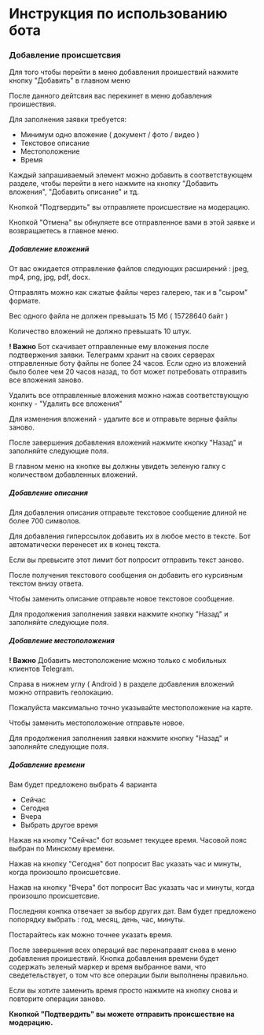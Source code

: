 # Инструкция по использованию бота
### Добавление происшетсвия
Для того чтобы перейти в меню добавления проишествий нажмите кнопку "Добавить" в главном меню

После данного дейтсвия вас перекинет в меню добавления проишествия.

Для заполнения заявки требуется:
- Минимум одно вложение ( документ  / фото / видео )
- Текстовое описание
- Местоположение
- Время

Каждый запрашиваемый элемент можно добавить в соответствующем разделе, чтобы перейти в него нажмите на кнопку "Добавить вложения", "Добавить описание" и тд.

Кнопкой "Подтвердить" вы отправляете происшествие на модерацию.

Кнопкой "Отмена" вы обнуляете все отправленное вами в этой заявке и возвращаетесь в главное меню.

##### Добавление вложений

От вас ожидается отправление файлов следующих расширений : jpeg, mp4, png, jpg, pdf, docx.

Отправлять можно как сжатые файлы через галерею, так и в "сыром" формате.

Вес одного файла не должен превышать 15 Мб ( 15728640 байт )

Количество вложений не должно превышать 10 штук.

**! Важно** Бот скачивает отправленные ему вложения после подтвержения заявки. Телеграмм хранит на своих серверах отправленные боту файлы не более 24 часов. Если одно из вложений было более чем 20 часов назад, то бот может потребовать отправить все вложения заново.

Удалить все отправленные вложения можно нажав соответствующую конпку - "Удалить все вложения"

Для изменения вложений - удалите все и отправьте верные файлы заново.

После завершения добавления вложений нажмите кнопку "Назад" и заполняйте следующие поля.

В главном меню на кнопке вы должны увидеть зеленую галку с количеством добавленных вложений. 

##### Добавление описания

Для добавления описания отправьте текстовое сообщение длиной не более 700 символов. 

Для добавления гиперссылок добавить их в любое место в тексте. Бот автоматически перенесет их в конец текста.

Если вы превысите этот лимит бот попросит отправить текст заново.

После получения текстового сообщения он добавить его курсивным текстом внизу ответа.

Чтобы заменить описание отправьте новое текстовое сообщение.

Для продолжения заполнения заявки нажмите кнопку "Назад" и заполняйте следующие поля.

##### Добавление местоположения

**! Важно** Добавить местоположение можно только с мобильных клиентов Telegram.

Справа в  нижнем углу ( Android ) в  разделе добавления вложений можно отправить геолокацию. 

Пожалуйста максимально точно указывайте местоположение на карте.

Чтобы заменить местоположение отправьте новое.

Для продолжения заполнения заявки нажмите кнопку "Назад" и заполняйте следующие поля.

##### Добавление времени
Вам будет предложено выбрать 4 варианта 
- Сейчас
- Сегодня
- Вчера
- Выбрать другое время

Нажав на кнопку "Сейчас" бот возьмет текущее время. Часовой пояс выбран по Минскому времени.

Нажав на кнопку "Сегодня" бот попросит Вас указать час и минуты, когда произошло происшетсвие. 

Нажав на кнопку "Вчера" бот попросит Вас указать час и минуты, когда произошло происшетсвие. 

Последняя конпка отвечает за выбор других дат. Вам будет предложено попорядку выбрать : год, месяц, день, час, минуты.

Постарайтесь как можно точнее указать время.

После завершения всех операций вас перенаправят снова в меню добавления проишествий. Кнопка добавления времени будет содержать зеленый маркер и время выбранное вами, что сведетельствует, о том что все операции были выполнены правильно.

Если вы хотите заменить время просто нажмите на кнопку снова и повторите операции заново.

**Кнопкой "Подтвердить" вы можете отправить происшествие на модерацию.**